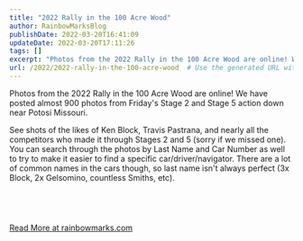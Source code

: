 ```yaml
---
title: "2022 Rally in the 100 Acre Wood"
author: RainbowMarksBlog
publishDate: 2022-03-20T16:41:09
updateDate: 2022-03-20T17:11:26
tags: []
excerpt: "Photos from the 2022 Rally in the 100 Acre Wood are online! We have posted almost 900 photos from Friday's Stage 2 and Stage 5 action down near Potosi Missouri.  See shots of the likes of Ken Block, Travis Pastrana, and nearly all the competitors who made it through Stages 2 and 5 (sorry if we missed one). You can search through the photos by Last Name and Car Number as well to try to make it easier to find a specific car/driver/navigator. There are a lot of common names in the cars though, so last name isn't always perfect (3x Block, 2x Gelsomino, countless Smiths, etc).  &nbsp; "
url: /2022/2022-rally-in-the-100-acre-wood  # Use the generated URL with year
---
```

<p>Photos from the 2022 Rally in the 100 Acre Wood are online! We have posted almost 900 photos from Friday's Stage 2 and Stage 5 action down near Potosi Missouri.</p>  <p>See shots of the likes of Ken Block, Travis Pastrana, and nearly all the competitors who made it through Stages 2 and 5 (sorry if we missed one). You can search through the photos by Last Name and Car Number as well to try to make it easier to find a specific car/driver/navigator. There are a lot of common names in the cars though, so last name isn't always perfect (3x Block, 2x Gelsomino, countless Smiths, etc).</p>  <h2 id="view-photos-from-the-rally-in-the-100-acre-wood">&nbsp;</h2>  <a href="https://rainbowmarks.com/Events/2022/03/100AW">Read More at rainbowmarks.com</a>
